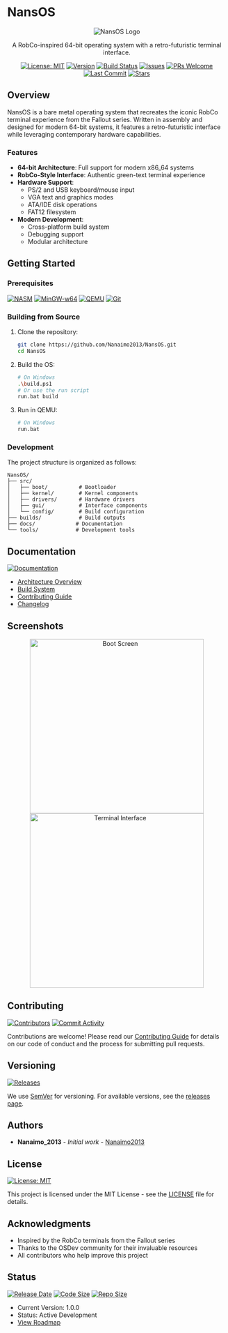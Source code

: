 # NansOS

<div align="center">

![NansOS Logo](docs/images/logo.png)

A RobCo-inspired 64-bit operating system with a retro-futuristic terminal interface.

[![License: MIT](https://img.shields.io/badge/License-MIT-yellow.svg)](https://opensource.org/licenses/MIT)
[![Version](https://img.shields.io/badge/version-1.0.0-blue.svg)](https://github.com/Nanaimo2013/NansOS/releases)
[![Build Status](https://img.shields.io/github/workflow/status/Nanaimo2013/NansOS/build)](https://github.com/Nanaimo2013/NansOS/actions)
[![Issues](https://img.shields.io/github/issues/Nanaimo2013/NansOS)](https://github.com/Nanaimo2013/NansOS/issues)
[![PRs Welcome](https://img.shields.io/badge/PRs-welcome-brightgreen.svg)](https://github.com/Nanaimo2013/NansOS/pulls)
[![Last Commit](https://img.shields.io/github/last-commit/Nanaimo2013/NansOS)](https://github.com/Nanaimo2013/NansOS/commits)
[![Stars](https://img.shields.io/github/stars/Nanaimo2013/NansOS?style=social)](https://github.com/Nanaimo2013/NansOS/stargazers)

</div>

## Overview

NansOS is a bare metal operating system that recreates the iconic RobCo terminal experience from the Fallout series. Written in assembly and designed for modern 64-bit systems, it features a retro-futuristic interface while leveraging contemporary hardware capabilities.

### Features

- **64-bit Architecture**: Full support for modern x86_64 systems
- **RobCo-Style Interface**: Authentic green-text terminal experience
- **Hardware Support**:
  - PS/2 and USB keyboard/mouse input
  - VGA text and graphics modes
  - ATA/IDE disk operations
  - FAT12 filesystem
- **Modern Development**:
  - Cross-platform build system
  - Debugging support
  - Modular architecture

## Getting Started

### Prerequisites

[![NASM](https://img.shields.io/badge/NASM-2.15%2B-blue.svg)](https://www.nasm.us/)
[![MinGW-w64](https://img.shields.io/badge/MinGW--w64-Latest-green.svg)](http://mingw-w64.org/)
[![QEMU](https://img.shields.io/badge/QEMU-Latest-orange.svg)](https://www.qemu.org/)
[![Git](https://img.shields.io/badge/Git-Latest-red.svg)](https://git-scm.com/)

### Building from Source

1. Clone the repository:
   ```bash
   git clone https://github.com/Nanaimo2013/NansOS.git
   cd NansOS
   ```

2. Build the OS:
   ```bash
   # On Windows
   .\build.ps1
   # Or use the run script
   run.bat build
   ```

3. Run in QEMU:
   ```bash
   # On Windows
   run.bat
   ```

### Development

The project structure is organized as follows:
```
NansOS/
├── src/
│   ├── boot/          # Bootloader
│   ├── kernel/        # Kernel components
│   ├── drivers/       # Hardware drivers
│   ├── gui/           # Interface components
│   └── config/        # Build configuration
├── builds/            # Build outputs
├── docs/             # Documentation
└── tools/            # Development tools
```

## Documentation

[![Documentation](https://img.shields.io/badge/docs-latest-brightgreen.svg)](docs/architecture.md)
- [Architecture Overview](docs/architecture.md)
- [Build System](docs/building.md)
- [Contributing Guide](CONTRIBUTING.md)
- [Changelog](CHANGELOG.md)

## Screenshots

<div align="center">
<img src="docs/images/boot.png" width="400" alt="Boot Screen">
<img src="docs/images/terminal.png" width="400" alt="Terminal Interface">
</div>

## Contributing

[![Contributors](https://img.shields.io/github/contributors/Nanaimo2013/NansOS)](https://github.com/Nanaimo2013/NansOS/graphs/contributors)
[![Commit Activity](https://img.shields.io/github/commit-activity/m/Nanaimo2013/NansOS)](https://github.com/Nanaimo2013/NansOS/commits/main)

Contributions are welcome! Please read our [Contributing Guide](CONTRIBUTING.md) for details on our code of conduct and the process for submitting pull requests.

## Versioning

[![Releases](https://img.shields.io/github/v/release/Nanaimo2013/NansOS)](https://github.com/Nanaimo2013/NansOS/releases)

We use [SemVer](http://semver.org/) for versioning. For available versions, see the [releases page](https://github.com/Nanaimo2013/NansOS/releases).

## Authors

- **Nanaimo_2013** - *Initial work* - [Nanaimo2013](https://github.com/Nanaimo2013)

## License

[![License: MIT](https://img.shields.io/badge/License-MIT-yellow.svg)](LICENSE)

This project is licensed under the MIT License - see the [LICENSE](LICENSE) file for details.

## Acknowledgments

- Inspired by the RobCo terminals from the Fallout series
- Thanks to the OSDev community for their invaluable resources
- All contributors who help improve this project

## Status

[![Release Date](https://img.shields.io/github/release-date/Nanaimo2013/NansOS)](https://github.com/Nanaimo2013/NansOS/releases)
[![Code Size](https://img.shields.io/github/languages/code-size/Nanaimo2013/NansOS)](https://github.com/Nanaimo2013/NansOS)
[![Repo Size](https://img.shields.io/github/repo-size/Nanaimo2013/NansOS)](https://github.com/Nanaimo2013/NansOS)

- Current Version: 1.0.0
- Status: Active Development
- [View Roadmap](docs/roadmap.md)
